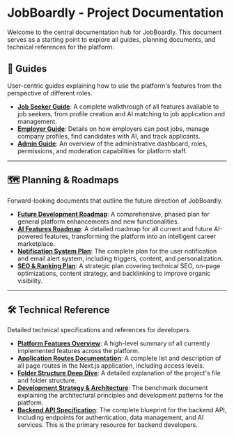 # JobBoardly - Project Documentation

Welcome to the central documentation hub for JobBoardly. This document serves as a starting point to explore all guides, planning documents, and technical references for the platform.

## 📖 Guides

User-centric guides explaining how to use the platform's features from the perspective of different roles.

- [**Job Seeker Guide**](./guides/01-job-seeker-guide.md): A complete walkthrough of all features available to job seekers, from profile creation and AI matching to job application and management.
- [**Employer Guide**](./guides/02-employer-guide.md): Details on how employers can post jobs, manage company profiles, find candidates with AI, and track applicants.
- [**Admin Guide**](./guides/03-admin-guide.md): An overview of the administrative dashboard, roles, permissions, and moderation capabilities for platform staff.

---

## 🗺️ Planning & Roadmaps

Forward-looking documents that outline the future direction of JobBoardly.

- [**Future Development Roadmap**](./planning/01-future-development-roadmap.md): A comprehensive, phased plan for general platform enhancements and new functionalities.
- [**AI Features Roadmap**](./planning/02-ai-features-roadmap.md): A detailed roadmap for all current and future AI-powered features, transforming the platform into an intelligent career marketplace.
- [**Notification System Plan**](./planning/03-notification-system-plan.md): The complete plan for the user notification and email alert system, including triggers, content, and personalization.
- [**SEO & Ranking Plan**](./planning/04-seo-ranking-plan.md): A strategic plan covering technical SEO, on-page optimizations, content strategy, and backlinking to improve organic visibility.

---

## 🛠️ Technical Reference

Detailed technical specifications and references for developers.

- [**Platform Features Overview**](./reference/01-platform-features-overview.md): A high-level summary of all currently implemented features across the platform.
- [**Application Routes Documentation**](./reference/02-routes-documentation.md): A complete list and description of all page routes in the Next.js application, including access levels.
- [**Folder Structure Deep Dive**](./reference/03-folder-structure-deep-dive.md): A detailed explanation of the project's file and folder structure.
- [**Development Strategy & Architecture**](./reference/04-development-strategy-architecture.md): The benchmark document explaining the architectural principles and development patterns for the platform.
- [**Backend API Specification**](./api/v1/index.md): The complete blueprint for the backend API, including endpoints for authentication, data management, and AI services. This is the primary resource for backend developers.
